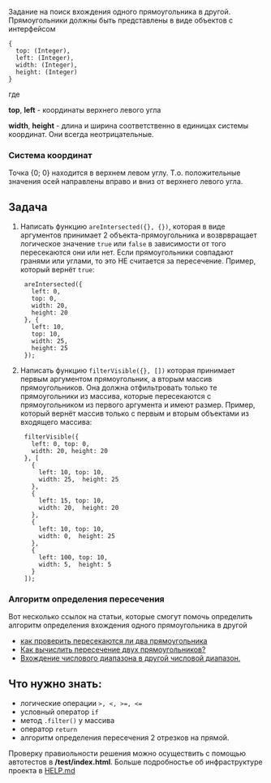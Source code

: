 Задание на поиск вхождения одного прямоугольника в другой.
Прямоугольники должны быть представлены в виде объектов с интерфейсом

    {
      top: (Integer),
      left: (Integer),
      width: (Integer),
      height: (Integer)
    }

где

**top**, **left** - координаты верхнего левого угла

**width**, **height** - длина и ширина соответственно в единицах системы координат. Они всегда неотрицательные.

### Система координат

Точка {0; 0} находится в верхнем левом углу. Т.о. положительные значения осей направлены вправо и вниз от верхнего левого угла.

## Задача

1. Написать функцию `areIntersected({}, {})`, которая в виде аргументов принимает 2 объекта-прямоугольника и возврвращает логическое значение `true` или `false` в зависимости от того пересекаются они или нет. Если прямоугольники совпадают гранями или углами, то это НЕ считается за пересечение. Пример, который вернёт `true`:

        areIntersected({
          left: 0,
          top: 0,
          width: 20,
          height: 20
        }, {
          left: 10,
          top: 10,
          width: 25,
          height: 25        
        });

2. Написать функцию `filterVisible({}, [])` которая принимает первым аргументом прямоугольник, а вторым массив прямоугольников. Она должна отфильтровать только те прямоугольники из массива, которые пересекаются с прямоугольником из первого аргумента и имеют размер. Пример, который вернёт массив только с первым и вторым объектами из входящего массива:

        filterVisible({
          left: 0, top: 0,
          width: 20, height: 20
        }, [
          {
            left: 10, top: 10,
            width: 25,  height: 25
          }, 
          {
            left: 15, top: 10,
            width: 20,  height: 20
          }, 
          {
            left: 10, top: 10,
            width: 0,  height: 25
          }, 
          {
            left: 100, top: 10,
            width: 5,  height: 5
          }
        ]);

### Алгоритм определения пересечения
Вот несколько ссылок на статьи, которые смогут помочь определить алгоритм определения вхождения одного прямоугольника в другой
- [как проверить пересекаются ли два прямоугольника](http://xdan.ru/how-to-check-intersect-two-rectangles.html)
- [Как вычислить пересечение двух прямоугольников?](http://www.programmersforum.ru/showthread.php?t=219353)
- [Вхождение числового диапазона в другой числовой диапазон.](http://www.flasher.ru/forum/showthread.php?t=181954)

## Что нужно знать:

- логические операции ``>, <, >=, <=``
- условный оператор ``if``
- метод ``.filter()`` у массива
- оператор ``return``
- алгоритм определения пересечения 2 отрезков на прямой.

Проверку правиольности решения можно осуществить с помощью автотестов в **/test/index.html**. Больше подробностье об инфраструктуре проекта в [HELP.md]('./HELP.md')